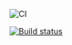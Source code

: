 ![CI](https://github.com/ivangol739/RJS_6/actions/workflows/web.yml/badge.svg)

[![Build status](https://ci.appveyor.com/api/projects/status/c9cnvh75re2tsqb2?svg=true)](https://ci.appveyor.com/project/ivangol739/rjs-6)


